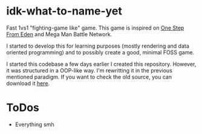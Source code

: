 # idk-what-to-name-yet

Fast 1vs1 "fighting-game like" game. This game is inspired on [One Step From Eden](https://store.steampowered.com/app/960690/One_Step_From_Eden/) and Mega Man Battle Network.

I started to develop this for learning purposes (mostly rendering and data oriented programming) and to possibly create a good, minimal FOSS game.

I started this codebase a few days earlier I created this repository. However, it was structured in a OOP-like way. I'm rewritting it in the previous mentioned paradigm. If you want to check the old source, you can download it [here](https://cdn.discordapp.com/attachments/944308156182429726/1073345107413184562/src.zip).


# ToDos

- Everything smh